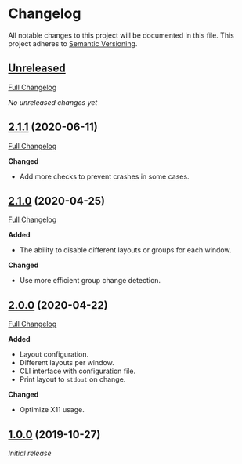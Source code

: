 # Changelog

All notable changes to this project will be documented in this file. This project adheres to [Semantic Versioning](http://semver.org/spec/v2.0.0.html).

## [Unreleased](https://github.com/Shatur95/akd/tree/HEAD)

[Full Changelog](https://github.com/Shatur95/akd/compare/2.1.1...HEAD)

_No unreleased changes yet_

## [2.1.1](https://github.com/Shatur95/akd/tree/2.1.1) (2020-06-11)

[Full Changelog](https://github.com/Shatur95/akd/compare/2.1.1...2.1.0)

**Changed**

- Add more checks to prevent crashes in some cases.

## [2.1.0](https://github.com/Shatur95/akd/tree/2.1.0) (2020-04-25)

[Full Changelog](https://github.com/Shatur95/akd/compare/2.1.0...2.0.0)

**Added**

- The ability to disable different layouts or groups for each window.

**Changed**

- Use more efficient group change detection.

## [2.0.0](https://github.com/Shatur95/akd/tree/2.0.0) (2020-04-22)

[Full Changelog](https://github.com/Shatur95/akd/compare/2.0.0...1.0.0)

**Added**

- Layout configuration.
- Different layouts per window.
- CLI interface with configuration file.
- Print layout to `stdout` on change.

**Changed**

- Optimize X11 usage.

## [1.0.0](https://github.com/Shatur95/akd/tree/1.0.0) (2019-10-27)

_Initial release_
